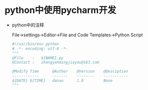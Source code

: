 # python中使用pycharm开发

- python中的注释

    File->settings->Editor->File and Code Templates->Python Script

    ```python
    #!/usr/bin/env python
    # -*- encoding: utf-8 -*-
    """
    @File    :   ${NAME}.py    
    @Contact :   zhangyanmingjiayou@163.com

    @Modify Time      @Author    @Version    @Desciption
    ------------      -------    --------    -----------
    ${DATE} ${TIME}   danao      1.0         None
    """
    ```

